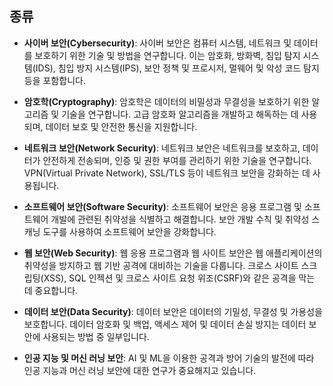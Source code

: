 
## 종류

- **사이버 보안(Cybersecurity)**: 사이버 보안은 컴퓨터 시스템, 네트워크 및 데이터를 보호하기 위한 기술 및 방법을 연구합니다. 이는 암호화, 방화벽, 침입 탐지 시스템(IDS), 침입 방지 시스템(IPS), 보안 정책 및 프로시저, 멀웨어 및 악성 코드 탐지 등을 포함합니다.
    
- **암호학(Cryptography)**: 암호학은 데이터의 비밀성과 무결성을 보호하기 위한 알고리즘 및 기술을 연구합니다. 고급 암호화 알고리즘을 개발하고 해독하는 데 사용되며, 데이터 보호 및 안전한 통신을 지원합니다.
    
- **네트워크 보안(Network Security)**: 네트워크 보안은 네트워크를 보호하고, 데이터가 안전하게 전송되며, 인증 및 권한 부여를 관리하기 위한 기술을 연구합니다. VPN(Virtual Private Network), SSL/TLS 등이 네트워크 보안을 강화하는 데 사용됩니다.
    
- **소프트웨어 보안(Software Security)**: 소프트웨어 보안은 응용 프로그램 및 소프트웨어 개발에 관련된 취약성을 식별하고 해결합니다. 보안 개발 수칙 및 취약성 스캐닝 도구를 사용하여 소프트웨어 보안을 강화합니다.
    
- **웹 보안(Web Security)**: 웹 응용 프로그램과 웹 사이트 보안은 웹 애플리케이션의 취약성을 방지하고 웹 기반 공격에 대비하는 기술을 다룹니다. 크로스 사이트 스크립팅(XSS), SQL 인젝션 및 크로스 사이트 요청 위조(CSRF)와 같은 공격을 막는 데 중요합니다.
    
- **데이터 보안(Data Security)**: 데이터 보안은 데이터의 기밀성, 무결성 및 가용성을 보호합니다. 데이터 암호화 및 백업, 액세스 제어 및 데이터 손실 방지는 데이터 보안에 사용되는 방법 중 일부입니다.
    
- **인공 지능 및 머신 러닝 보안**: AI 및 ML을 이용한 공격과 방어 기술의 발전에 따라 인공 지능과 머신 러닝 보안에 대한 연구가 중요해지고 있습니다.